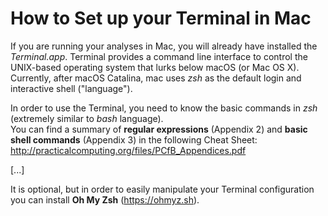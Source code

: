 # How to Set up your Terminal in Mac

If you are running your analyses in Mac, you will already have installed the _Terminal.app_. Terminal provides a command line interface to control the UNIX-based operating system that lurks below macOS (or Mac OS X). Currently, after macOS Catalina, mac uses _zsh_ as the default login and interactive shell ("language").<br/>

In order to use the Terminal, you need to know the basic commands in _zsh_ (extremely similar to _bash_ language). <br/>
You can find a summary of **regular expressions** (Appendix 2) and **basic shell commands** (Appendix 3) in the following Cheat Sheet:<br/>
http://practicalcomputing.org/files/PCfB_Appendices.pdf


[...]

It is optional, but in order to easily manipulate your Terminal configuration you can install **Oh My Zsh** (https://ohmyz.sh).

